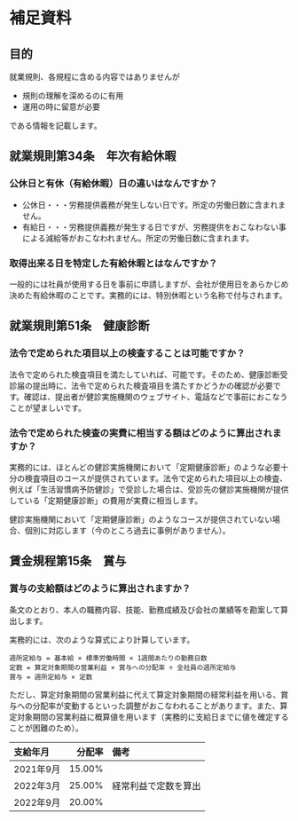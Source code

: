 # 補足資料

## 目的

就業規則、各規程に含める内容ではありませんが

- 規則の理解を深めるのに有用
- 運用の時に留意が必要

である情報を記載します。

## 就業規則第34条　年次有給休暇

### 公休日と有休（有給休暇）日の違いはなんですか？

- 公休日・・・労務提供義務が発生しない日です。所定の労働日数に含まれません。
- 有給日・・・労務提供義務が発生する日ですが、労務提供をおこなわない事による減給等がおこなわれません。所定の労働日数に含まれます。

### 取得出来る日を特定した有給休暇とはなんですか？

一般的には社員が使用する日を事前に申請しますが、会社が使用日をあらかじめ決めた有給休暇のことです。実務的には、特別休暇という名称で付与されます。

## 就業規則第51条　健康診断

### 法令で定められた項目以上の検査することは可能ですか？

法令で定められた検査項目を満たしていれば、可能です。そのため、健康診断受診届の提出時に、法令で定められた検査項目を満たすかどうかの確認が必要です。確認は、提出者が健診実施機関のウェブサイト、電話などで事前におこなうことが望ましいです。

### 法令で定められた検査の実費に相当する額はどのように算出されますか？

実務的には、ほとんどの健診実施機関において「定期健康診断」のような必要十分の検査項目のコースが提供されています。法令で定められた項目以上の検査、例えば「生活習慣病予防健診」で受診した場合は、受診先の健診実施機関が提供している「定期健康診断」の費用が実費に相当します。

健診実施機関において「定期健康診断」のようなコースが提供されていない場合、個別に対応します（今のところ過去に事例がありません）。

## 賃金規程第15条　賞与

### 賞与の支給額はどのように算出されますか？

条文のとおり、本人の職務内容、技能、勤務成績及び会社の業績等を勘案して算出します。

実務的には、次のような算式により計算しています。

```
週所定給与 = 基本給 × 標準労働時間 × 1週間あたりの勤務日数
定数 = 算定対象期間の営業利益 × 賞与への分配率 ÷ 全社員の週所定給与
賞与 = 週所定給与 × 定数
```

ただし、算定対象期間の営業利益に代えて算定対象期間の経常利益を用いる、賞与への分配率が変動するといった調整がおこなわれることがあります。また、算定対象期間の営業利益に概算値を用います（実務的に支給日までに値を確定することが困難のため）。

| 支給年月  | 分配率 | 備考                 |
| :-------- | -----: | :------------------- |
| 2021年9月 | 15.00% |                      |
| 2022年3月 | 25.00% | 経常利益で定数を算出 |
| 2022年9月 | 20.00% |                      |

